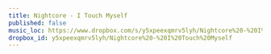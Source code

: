 ```yaml
---
title: Nightcore - I Touch Myself
published: false
music_loc: https://www.dropbox.com/s/y5xpeexqmrv5lyh/Nightcore%20-%20I%20Touch%20Myself?dl=0
dropbox_id: y5xpeexqmrv5lyh/Nightcore%20-%20I%20Touch%20Myself
---
```


